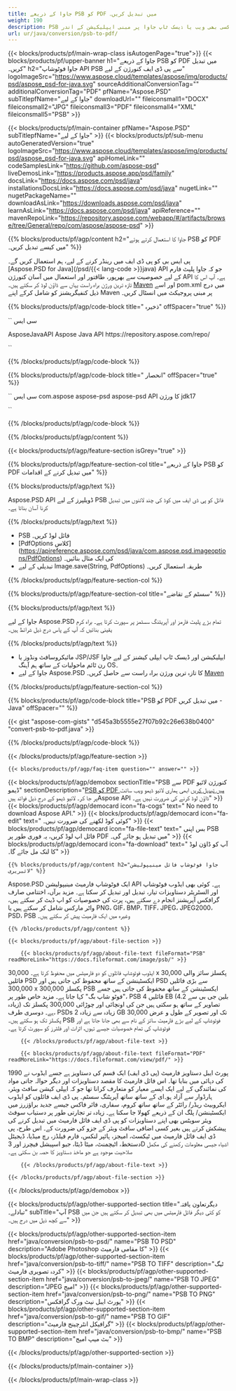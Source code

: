 ```yaml
---
title: جاوا کے ذریعے PSB کو PDF میں تبدیل کریں۔
weight: 190
description: PSB فارمیٹ کے لیے جاوا کو پی ڈی ایف فائل میں تبدیل کرنے کا نمونہ۔ کسی بھی ویب یا ڈیسک ٹاپ جاوا پر مبنی ایپلیکیشن کے اندر PSB کو پی ڈی ایف میں تبدیل کرنے کے لیے یہ مثالی کوڈ استعمال کریں۔
url: ur/java/conversion/psb-to-pdf/
---
```


{{< blocks/products/pf/main-wrap-class isAutogenPage="true">}}
{{< blocks/products/pf/upper-banner h1="جاوا کے ذریعے PSB کو PDF میں تبدیل کریں۔" h2="جاوا فوٹوشاپ API PSB سے پی ڈی ایف کنورژن کے لیے" logoImageSrc="https://www.aspose.cloud/templates/aspose/img/products/psd/aspose_psd-for-java.svg" sourceAdditionalConversionTag="" additionalConversionTag="PDF" pfName="Aspose.PSD" subTitlepfName="جاوا کے لیے" downloadUrl="" fileiconsmall1="DOCX" fileiconsmall2="JPG" fileiconsmall3="PDF" fileiconsmall4="XML" fileiconsmall5="PSB" >}}

{{< blocks/products/pf/main-container pfName="Aspose.PSD" subTitlepfName="جاوا کے لیے" >}}
{{< blocks/products/pf/sub-menu autoGeneratedVersion="true" logoImageSrc="https://www.aspose.cloud/templates/aspose/img/products/psd/aspose_psd-for-java.svg" apiHomeLink="" codeSamplesLink="https://github.com/aspose-psd" liveDemosLink="https://products.aspose.app/psd/family" docsLink="https://docs.aspose.com/psd/java" installationsDocsLink="https://docs.aspose.com/psd/java" nugetLink="" nugetPackageName="" downloadAsLink="https://downloads.aspose.com/psd/java" learnAsLink="https://docs.aspose.com/psd/java" apiReference="" mavenRepoLink="https://repository.aspose.com/webapp/#/artifacts/browse/tree/General/repo/com/aspose/aspose-psd" >}}

{{% blocks/products/pf/agp/content h2="جاوا کا استعمال کرتے ہوئے PSB کو PDF میں کیسے تبدیل کریں۔" %}}

 پی ایس بی کو پی ڈی ایف میں رینڈر کرنے کے لیے، ہم استعمال کریں گے۔
 [Aspose.PSD for Java](/psd/{{< lang-code >}}java)
 API جو کہ جاوا پلیٹ فارم کے لیے خصوصیت سے بھرپور، طاقتور اور استعمال میں آسان کنورژن API ہے۔ آپ اس کا تازہ ترین ورژن براہ راست یہاں سے ڈاؤن لوڈ کر سکتے ہیں۔
 [Maven](https://repository.aspose.com/webapp/#/artifacts/browse/tree/General/repo/com/aspose/aspose-psd)
 اور اسے pom.xml میں درج ذیل کنفیگریشنز کو شامل کرکے اپنے Maven پر مبنی پروجیکٹ میں انسٹال کریں۔

{{% blocks/products/pf/agp/code-block title=" ذخیرہ" offSpacer="true" %}}

`` سی ایس

<repository>
<id>AsposeJavaAPI</id>
<name> Aspose Java API</name>
<url>https://repository.aspose.com/repo/</url>
</repository>

``

{{% /blocks/products/pf/agp/code-block %}}

{{% blocks/products/pf/agp/code-block title=" انحصار" offSpacer="true" %}}

`` سی ایس
<dependency>
<groupId>com.aspose</groupId>
<artifactId>aspose-psd
aspose-psd API کا</artifactId>
<version> ورژن</version>
<classifier>jdk17</classifier>
</dependency>

``

{{% /blocks/products/pf/agp/code-block %}}

{{% /blocks/products/pf/agp/content %}}

{{< blocks/products/pf/agp/feature-section isGrey="true" >}}

{{% blocks/products/pf/agp/feature-section-col title="جاوا کے ذریعے PSB کو PDF میں تبدیل کرنے کے اقدامات" %}}

{{% blocks/products/pf/agp/text %}}

 Aspose.PSD API ڈویلپرز کے لیے PSB فائل کو پی ڈی ایف میں کوڈ کی چند لائنوں میں تبدیل کرنا آسان بناتا ہے۔

{{% /blocks/products/pf/agp/text %}}

- PSB فائل لوڈ کریں۔
- [PdfOptions کلاس] (https://apireference.aspose.com/psd/java/com.aspose.psd.imageoptions/PdfOptions) کی ایک مثال بنائیں۔
- تبدیلی کے لیے Image.save(String, PdfOptions) طریقہ استعمال کریں۔

{{% /blocks/products/pf/agp/feature-section-col %}}

{{% blocks/products/pf/agp/feature-section-col title="سسٹم کے تقاضے" %}}

{{% blocks/products/pf/agp/text %}}

 جاوا کے لیے Aspose.PSD تمام بڑے پلیٹ فارمز اور آپریٹنگ سسٹمز پر سپورٹ کرتا ہے۔ براہ کرم یقینی بنائیں کہ آپ کے پاس درج ذیل شرائط ہیں۔

{{% /blocks/products/pf/agp/text %}}

- مائیکروسافٹ ونڈوز یا JSP/JSF ایپلیکیشن اور ڈیسک ٹاپ ایپلی کیشنز کے لیے جاوا رن ٹائم ماحولیات کے ساتھ ہم آہنگ OS۔
- جاوا کے لیے Aspose.PSD کا تازہ ترین ورژن براہ راست سے حاصل کریں۔
 [Maven](https://repository.aspose.com/webapp/#/artifacts/browse/tree/General/repo/com/aspose/aspose-psd)

{{% /blocks/products/pf/agp/feature-section-col %}}

{{% blocks/products/pf/agp/code-block title="PSB کو PDF میں تبدیل کریں - Java" offSpacer="" %}}

{{< gist "aspose-com-gists" "d545a3b5555e27f07b92c26e638b0400" "convert-psb-to-pdf.java" >}}

{{% /blocks/products/pf/agp/code-block %}}

{{< /blocks/products/pf/agp/feature-section >}}

    {{< blocks/products/pf/agp/faq-item question="" answer="" >}}
 

<!-- aboutfile Starts -->

{{< blocks/products/pf/agp/demobox sectionTitle="PSB سے PDF کنورژن لائیو ڈیمو" sectionDescription="[PSB کو PDF میں تبدیل کریں](https://products.aspose.app/psd/conversion/psb-to-pdf) ابھی ہماری لائیو ڈیمو ویب سائٹ پر جا کر۔ لائیو ڈیمو کے درج ذیل فوائد ہیںAspose API ڈاؤن لوڈ کرنے کی ضرورت نہیں ہے۔" >}}
        {{< blocks/products/pf/agp/democard icon="fa-cogs" text=" No need to download Aspose API." >}}
        {{< blocks/products/pf/agp/democard icon="fa-edit" text=" کوئی کوڈ لکھنے کی ضرورت نہیں۔" >}}
        {{< blocks/products/pf/agp/democard icon="fa-file-text" text=" بس اپنی PSB فائل اپ لوڈ کریں، یہ فوری طور پر PDF میں تبدیل ہو جائے گی۔" >}}
        {{< blocks/products/pf/agp/democard icon="fa-download" text=" آپ کو ڈاؤن لوڈ کا لنک مل جائے گا۔" >}}

    {{% blocks/products/pf/agp/content h2="جاوا فوٹوشاپ فائل مینیپولیشن لائبریری" %}}

 Aspose.PSD ایک فوٹوشاپ فارمیٹ مینیپولیشن API ہے۔ کوئی بھی ایڈوب فوٹوشاپ اور السٹریٹر دستاویزات تیار، تبدیل اور تبدیل کر سکتا ہے۔ مزید برآں، اختتامی صارف گرافکس آپریشنز انجام دے سکتے ہیں، پرت کی خصوصیات کو اپ ڈیٹ کر سکتے ہیں، واٹر مارکس شامل کر سکتے ہیں یا PNG، GIF، BMP، TIFF، JPEG، JPEG2000، PSD، PSB وغیرہ میں ایک فارمیٹ پیش کر سکتے ہیں۔



    {{% /blocks/products/pf/agp/content %}}

    {{< blocks/products/pf/agp/about-file-section >}}

        {{< blocks/products/pf/agp/about-file-text fileFormat="PSB" readMoreLink="https://docs.fileformat.com/image/psb/" >}}

ایڈوب فوٹوشاپ فائلوں کو دو فارمیٹس میں محفوظ کرتا ہے۔ 30,000 x 30,000 پکسلز سائز والی فائلیں PSD ایکسٹینشن کے ساتھ محفوظ کی جاتی ہیں اور PSD سے بڑی فائلیں 300,000 x 300,000 پکسلز PSB ایکسٹینشن کے ساتھ محفوظ کی جاتی ہیں جسے "فوٹو شاپ بگ" کہا جاتا ہے۔ مزید خاص طور پر، PSB فائلیں 4 EB (4.2 بلین جی بی سے زیادہ) تصاویر کے ساتھ ہو سکتی ہیں جن کی اونچائی اور چوڑائی 300,000 پکسلز تک ہے۔ دوسری طرف، PSDs زیادہ سے زیادہ 2 GB تک اور تصویر کے طول و عرض 30,000 پکسلز تک ہو سکتے ہیں۔ PSB فوٹوشاپ کے لیے بڑے فارمیٹ سائز کے نام سے بھی جانا جاتا ہے اور فوٹوشاپ کی تمام خصوصیات جیسے تہوں، اثرات اور فلٹرز کو سپورٹ کرتا ہے۔


        {{< /blocks/products/pf/agp/about-file-text >}}

        {{< blocks/products/pf/agp/about-file-text fileFormat="PDF" readMoreLink="https://docs.fileformat.com/view/pdf/" >}}

پورٹ ایبل دستاویز فارمیٹ (پی ڈی ایف) ایک قسم کی دستاویز ہے جسے ایڈوب نے 1990 کی دہائی میں بنایا تھا۔ اس فائل فارمیٹ کا مقصد دستاویزات اور دیگر حوالہ جاتی مواد کی نمائندگی کے لیے ایک ایسے معیار کو متعارف کرانا تھا جو کہ ایپلی کیشن سافٹ ویئر، ہارڈوار سے آزاد ہو۔ای کے ساتھ ساتھ آپریٹنگ سسٹم۔ پی ڈی ایف فائلوں کو ایڈوب ایکروبیٹ ریڈر/ رائٹر کے ساتھ ساتھ کروم، سفاری، فائر فاکس جیسے جدید براؤزرز میں ایکسٹینشن/ پلگ ان کے ذریعے کھولا جا سکتا ہے۔ زیادہ تر تجارتی طور پر دستیاب سوفٹ ویئر سویٹس بھی اپنے دستاویزات کو پی ڈی ایف فائل فارمیٹ میں تبدیل کرنے کی پیشکش کرتے ہیں بغیر کسی اضافی سافٹ ویئر کے جزو کی ضرورت کے۔ اس طرح، پی ڈی ایف فائل فارمیٹ میں ٹیکسٹ، امیجز، ہائپر لنکس، فارم فیلڈز، رچ میڈیا، ڈیجیٹل دستخط، اٹیچمنٹ، میٹا ڈیٹا، جیو اسپیشل فیچرز اور 3D اشیاء جیسی معلومات رکھنے کی مکمل صلاحیت موجود ہے جو ماخذ دستاویز کا حصہ بن سکتی ہے۔


        {{< /blocks/products/pf/agp/about-file-text >}}

    {{< /blocks/products/pf/agp/about-file-section >}}

{{< /blocks/products/pf/agp/demobox >}}

<!-- aboutfile Ends -->

{{< blocks/products/pf/agp/other-supported-section title="دیگر ​​تعاون یافتہ تبادلے۔" subTitle="آپ PSB کو کئی دیگر فائل فارمیٹس میں بھی تبدیل کر سکتے ہیں جن میں سے کچھ ذیل میں درج ہیں۔" >}}

{{< blocks/products/pf/agp/other-supported-section-item href="java/conversion/psb-to-psd/" name="PSB TO PSD" description="Adobe Photoshop کا مقامی فارمیٹ" >}}
{{< blocks/products/pf/agp/other-supported-section-item href="java/conversion/psb-to-tiff/" name="PSB TO TIFF" description="ٹیگ کردہ تصویری فارمیٹ" >}}
{{< blocks/products/pf/agp/other-supported-section-item href="java/conversion/psb-to-jpeg/" name="PSB TO JPEG" description="JPEG امیج" >}}
{{< blocks/products/pf/agp/other-supported-section-item href="java/conversion/psb-to-png/" name="PSB TO PNG" description="پورٹ ایبل نیٹ ورک گرافکس" >}}
{{< blocks/products/pf/agp/other-supported-section-item href="java/conversion/psb-to-gif/" name="PSB TO GIF" description="گرافیکل انٹرچینج فارمیٹ" >}}
{{< blocks/products/pf/agp/other-supported-section-item href="java/conversion/psb-to-bmp/" name="PSB TO BMP" description="بٹ میپ امیج" >}}

{{< /blocks/products/pf/agp/other-supported-section >}}

{{< /blocks/products/pf/main-container >}}
    
{{< /blocks/products/pf/main-wrap-class >}}
